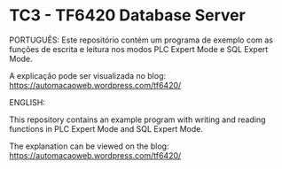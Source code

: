 # TC3 - TF6420 Database Server


PORTUGUÊS:
Este repositório contém um programa de exemplo com as funções de escrita e leitura nos modos PLC Expert Mode e SQL Expert Mode.

A explicação pode ser visualizada no blog: https://automacaoweb.wordpress.com/tf6420/


ENGLISH:

This repository contains an example program with writing and reading functions in PLC Expert Mode and SQL Expert Mode.

The explanation can be viewed on the blog: https://automacaoweb.wordpress.com/tf6420/
